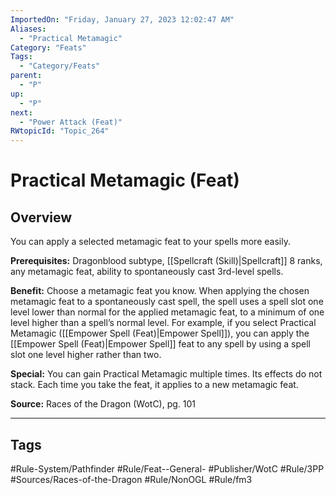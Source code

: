 ```yaml
---
ImportedOn: "Friday, January 27, 2023 12:02:47 AM"
Aliases:
  - "Practical Metamagic"
Category: "Feats"
Tags:
  - "Category/Feats"
parent:
  - "P"
up:
  - "P"
next:
  - "Power Attack (Feat)"
RWtopicId: "Topic_264"
---
```

# Practical Metamagic (Feat)
## Overview
You can apply a selected metamagic feat to your spells more easily.

**Prerequisites:** Dragonblood subtype, [[Spellcraft (Skill)|Spellcraft]] 8 ranks, any metamagic feat, ability to spontaneously cast 3rd-level spells.

**Benefit:** Choose a metamagic feat you know. When applying the chosen metamagic feat to a spontaneously cast spell, the spell uses a spell slot one level lower than normal for the applied metamagic feat, to a minimum of one level higher than a spell’s normal level. For example, if you select Practical Metamagic ([[Empower Spell (Feat)|Empower Spell]]), you can apply the [[Empower Spell (Feat)|Empower Spell]] feat to any spell by using a spell slot one level higher rather than two.

**Special:** You can gain Practical Metamagic multiple times. Its effects do not stack. Each time you take the feat, it applies to a new metamagic feat.

**Source:** Races of the Dragon (WotC), pg. 101


---
## Tags
#Rule-System/Pathfinder #Rule/Feat--General- #Publisher/WotC #Rule/3PP #Sources/Races-of-the-Dragon #Rule/NonOGL #Rule/fm3

